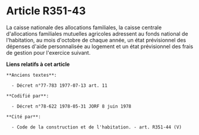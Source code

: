 # Article R351-43

La caisse nationale des allocations familiales, la caisse centrale d'allocations familiales mutuelles agricoles adressent au
fonds national de l'habitation, au mois d'octobre de chaque année, un état prévisionnel des dépenses d'aide personnalisée au
logement et un état prévisionnel des frais de gestion pour l'exercice suivant.

**Liens relatifs à cet article**

	**Anciens textes**:

	  - Décret n°77-783 1977-07-13 art. 11

	**Codifié par**:

	  - Décret n°78-622 1978-05-31 JORF 8 juin 1978

	**Cité par**:

	  - Code de la construction et de l'habitation. - art. R351-44 (V)
